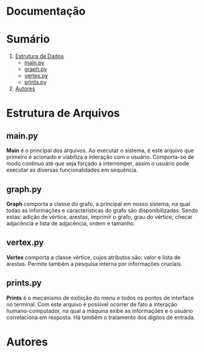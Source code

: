 # Documentação

# Sumário
1. [Estrutura de Dados](#1)
    * [main.py](#1.1)
    * [graph.py](#1.2)
    * [vertex.py](#1.3)
    * [prints.py](#1.4)
2. [Autores](#2)

# Estrutura de Arquivos <a id="1"></a>

## main.py <a id="1.1"></a>
**Main** é o principal dos arquivos. Ao executar o sistema, é
este arquivo que primeiro é acionado e viabiliza a interação
com o usuário. Comporta-se de modo contínuo até que seja
forçado a interromper, assim o usuário pode executar as
diversas funcionalidades em sequência.

## graph.py <a id="1.2"></a>
**Graph** comporta a classe do grafo, a principal em nosso
sistema, na qual todas as informações e características do
grafo são disponibilizadas. Sendo estas: adição de vértice,
arestas, imprimir o grafo, grau do vértice, checar adjacência
e lista de adjacência, ordem e tamanho.

## vertex.py <a id="1.3"></a>
**Vertex** comporta a classe vértice, cujos atributos são: valor
e lista de arestas. Permite também a pesquisa interna por
informações cruciais.

## prints.py <a id="1.4"></a>
**Prints** é o mecanismo de exibição do menu e todos os
pontos de interface no terminal. Com este arquivo é
possível ocorrer de fato a interação humano-computador, na
qual a máquina exibe as informações e o usuário
correlaciona em resposta. Há também o tratamento dos
dígitos de entrada.

# Autores <a id="2"></a>